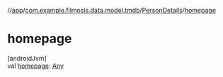 //[app](../../../index.md)/[com.example.filmosis.data.model.tmdb](../index.md)/[PersonDetails](index.md)/[homepage](homepage.md)

# homepage

[androidJvm]\
val [homepage](homepage.md): [Any](https://kotlinlang.org/api/latest/jvm/stdlib/kotlin/-any/index.html)
